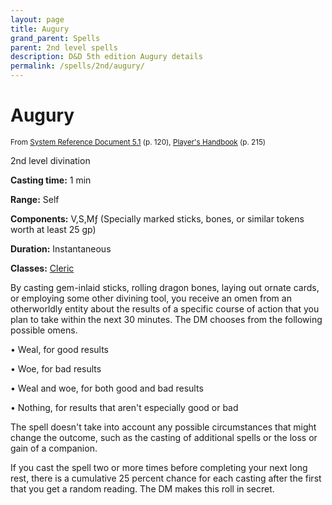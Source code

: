 ```yaml
---
layout: page
title: Augury
grand_parent: Spells
parent: 2nd level spells 
description: D&D 5th edition Augury details
permalink: /spells/2nd/augury/
---
```


# Augury

<small>From <a target="_blank" href="https://media.wizards.com/2016/downloads/DND/SRD-OGL_V5.1.pdf">System Reference Document 5.1</a> (p. 120), <a target="_blank" href="https://dnd.wizards.com/products/tabletop-games/rpg-products/rpg_playershandbook">Player's Handbook</a> (p. 215)</small>


2nd level divination

**Casting time:** 1 min

**Range:** Self

**Components:** V,S,Mƒ (Specially marked sticks, bones, or similar tokens worth at least 25 gp)

**Duration:** Instantaneous

**Classes:** [Cleric](/classes/cleric/)

By casting gem-inlaid sticks, rolling dragon bones, laying out ornate cards, or employing some other divining tool, you receive an omen from an otherworldly entity about the results of a specific course of action that you plan to take within the next 30 minutes. The DM chooses from the following possible omens.

 • Weal, for good results

 • Woe, for bad results

 • Weal and woe, for both good and bad results

 • Nothing, for results that aren't especially good or bad

The spell doesn't take into account any possible circumstances that might change the outcome, such as the casting of additional spells or the loss or gain of a companion.

   If you cast the spell two or more times before completing your next long rest, there is a cumulative 25 percent chance for each casting after the first that you get a random reading. The DM makes this roll in secret.